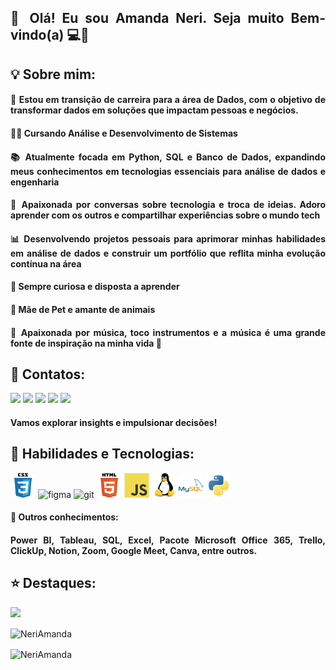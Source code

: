 
<h2 align="justify">🚀 Olá! Eu sou Amanda Neri. Seja muito Bem-vindo(a) 💻🤩</h2>

<h2 align="justify">💡 Sobre mim:</h2>

<h4 align="justify">💼 Estou em transição de carreira para a área de Dados, com o objetivo de transformar dados em soluções que impactam pessoas e negócios.</h4>
<h4 align="justify">👩‍🎓 Cursando Análise e Desenvolvimento de Sistemas</h4>
<h4 align="justify">📚 Atualmente focada em Python, SQL e Banco de Dados, expandindo meus conhecimentos em tecnologias essenciais para análise de dados e engenharia</h4>
<h4 align="justify">💬 Apaixonada por conversas sobre tecnologia e troca de ideias. Adoro aprender com os outros e compartilhar experiências sobre o mundo tech</h4>
<h4 align="justify">📊 Desenvolvendo projetos pessoais para aprimorar minhas habilidades em análise de dados e construir um portfólio que reflita minha evolução contínua na área</h4>
<h4 align="justify">🎯 Sempre curiosa e disposta a aprender</h4>
<h4 align="justify">🐶 Mãe de Pet e amante de animais</h4>
<h4 align="justify">🎸 Apaixonada por música, toco instrumentos e a música é uma grande fonte de inspiração na minha vida 🎵</h4>


<h2 align="justify">🔎 Contatos:</h2>
<div> 
  <a href="mailto:mandaneri@gmail.com"><img src="https://img.shields.io/badge/Gmail-%23D14836?style=for-the-badge&logo=gmail&logoColor=white" target="_blank"></a>
  <a href="https://www.linkedin.com/in/amanda-neri/" target="_blank"><img src="https://img.shields.io/badge/LinkedIn-%230077B5?style=for-the-badge&logo=linkedin&logoColor=white" target="_blank"></a> 
  <a href="https://t.me/amandaaneri" target="_blank"><img src="https://img.shields.io/badge/Telegram-0088cc?style=for-the-badge&logo=telegram&logoColor=white" target="_blank"></a>
  <a href="https://discord.gg/amanda_neri" target="_blank"><img src="https://img.shields.io/badge/Discord-7289DA?style=for-the-badge&logo=discord&logoColor=white" target="_blank"></a>
  <a href="https://mandaneri.wixsite.com/data-analyst" target="_blank"><img src="https://img.shields.io/badge/Portfólio-%234CAF50?style=for-the-badge&logo=google-chrome&logoColor=white" target="_blank"></a>
</div>


<h4 align="justify">Vamos explorar insights e impulsionar decisões!</h4>

<h2 align="justify">🧠 Habilidades e Tecnologias:</h2>

<p align="left">
    <a> 
        <img src="https://raw.githubusercontent.com/devicons/devicon/master/icons/css3/css3-original-wordmark.svg" alt="css3" width="40" height="40"/> 
    </a>
    <a> 
        <img src="https://www.vectorlogo.zone/logos/figma/figma-icon.svg" alt="figma" width="40" height="40"/> 
    </a>
    <a> 
        <img src="https://www.vectorlogo.zone/logos/git-scm/git-scm-icon.svg" alt="git" width="40" height="40"/> 
    </a>
    <a> 
        <img src="https://raw.githubusercontent.com/devicons/devicon/master/icons/html5/html5-original-wordmark.svg" alt="html5" width="40" height="40"/> 
    </a>
    <a> 
        <img src="https://raw.githubusercontent.com/devicons/devicon/master/icons/javascript/javascript-original.svg" alt="javascript" width="40" height="40"/> 
    </a>
    <a> 
        <img src="https://raw.githubusercontent.com/devicons/devicon/master/icons/linux/linux-original.svg" alt="linux" width="40" height="40"/> 
    </a>
    <a> 
        <img src="https://raw.githubusercontent.com/devicons/devicon/master/icons/mysql/mysql-original-wordmark.svg" alt="mysql" width="40" height="40"/> 
    </a>
    <a> 
        <img src="https://raw.githubusercontent.com/devicons/devicon/master/icons/python/python-original.svg" alt="python" width="40" height="40"/> 
    </a>
</p>

<h4 align="justify">📢 Outros conhecimentos:</h4>
<h4 align="justify">Power BI, Tableau, SQL, Excel, Pacote Microsoft Office 365, Trello, ClickUp, Notion, Zoom, Google Meet, Canva, entre outros.</h4>



<h2 align="justify">⭐ Destaques:</h2>

<img src="https://github-readme-stats.vercel.app/api?username=NeriAmanda&show_icons=true&theme=radical&include_all_commits=true"><p>
<img align="center" src="https://github-readme-streak-stats.herokuapp.com/?user=NeriAmanda&theme=radical" alt="NeriAmanda" />
<p><img align="center" src="https://github-readme-stats.vercel.app/api/top-langs/?username=NeriAmanda&layout=compact&theme=radical" alt="NeriAmanda" /></p>




